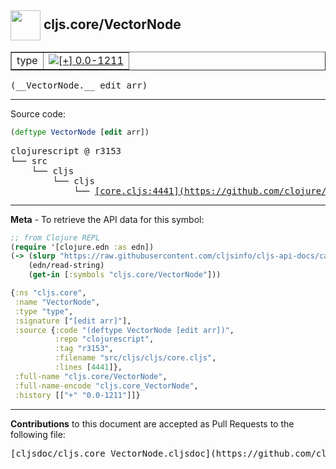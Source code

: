 ## <img width="48px" valign="middle" src="http://i.imgur.com/Hi20huC.png"> cljs.core/VectorNode

 <table border="1">
<tr>

<td>type</td>
<td><a href="https://github.com/cljsinfo/cljs-api-docs/tree/0.0-1211"><img valign="middle" alt="[+] 0.0-1211" src="https://img.shields.io/badge/+-0.0--1211-lightgrey.svg"></a> </td>
</tr>
</table>

 <samp>
(__VectorNode.__ edit arr)<br>
</samp>

---





Source code:

```clj
(deftype VectorNode [edit arr])
```

 <pre>
clojurescript @ r3153
└── src
    └── cljs
        └── cljs
            └── <ins>[core.cljs:4441](https://github.com/clojure/clojurescript/blob/r3153/src/cljs/cljs/core.cljs#L4441)</ins>
</pre>


---

__Meta__ - To retrieve the API data for this symbol:

```clj
;; from Clojure REPL
(require '[clojure.edn :as edn])
(-> (slurp "https://raw.githubusercontent.com/cljsinfo/cljs-api-docs/catalog/cljs-api.edn")
    (edn/read-string)
    (get-in [:symbols "cljs.core/VectorNode"]))
```

```clj
{:ns "cljs.core",
 :name "VectorNode",
 :type "type",
 :signature ["[edit arr]"],
 :source {:code "(deftype VectorNode [edit arr])",
          :repo "clojurescript",
          :tag "r3153",
          :filename "src/cljs/cljs/core.cljs",
          :lines [4441]},
 :full-name "cljs.core/VectorNode",
 :full-name-encode "cljs.core_VectorNode",
 :history [["+" "0.0-1211"]]}

```

---

__Contributions__ to this document are accepted as Pull Requests to the following file:

 <pre>
[cljsdoc/cljs.core_VectorNode.cljsdoc](https://github.com/cljsinfo/cljs-api-docs/blob/master/cljsdoc/cljs.core_VectorNode.cljsdoc)
</pre>

